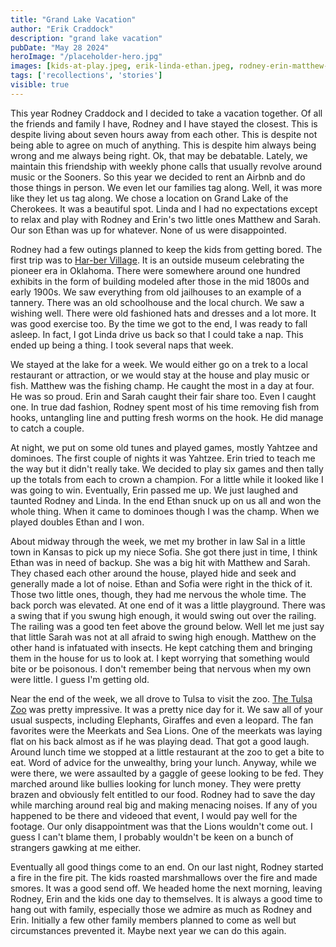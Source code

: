 ```yaml
---
title: "Grand Lake Vacation"
author: "Erik Craddock"
description: "grand lake vacation"
pubDate: "May 28 2024"
heroImage: "/placeholder-hero.jpg"
images: [kids-at-play.jpeg, erik-linda-ethan.jpeg, rodney-erin-matthew-sarah.jpeg, matthew-sarah.jpeg, sarah-matthew-jail.jpeg, craddock-crew-school-house.jpeg, erik-rodney.jpeg, ethan-jail.jpeg, rodney-erik-foolin.jpeg, matthew-fishing.jpeg, rodney-fishing.jpeg, sarah-fishing.jpeg, matthew-zoo.jpeg, matthew-sarah-rodney-zoo.jpeg, sarah-zoo.jpeg, ethan-eating-flame.jpeg, sofia-ethan.jpeg, matthew-sarah-2.jpeg, kids-zoo.jpeg, rodney-family-dinner.jpeg, linda-sofia-ethan-dinner.jpeg]
tags: ['recollections', 'stories']
visible: true
---
```

This year Rodney Craddock and I decided to take a vacation together. Of all the friends and family I have, Rodney and I have stayed the closest. This is despite living about seven hours away from each other. This is despite not being able to agree on much of anything. This is despite him always being wrong and me always being right. Ok, that may be debatable. Lately, we maintain this friendship with weekly phone calls that usually revolve around music or the Sooners. So this year we decided to rent an Airbnb and do those things in person. We even let our families tag along. Well, it was more like they let us tag along. We chose a location on Grand Lake of the Cherokees. It was a beautiful spot. Linda and I had no expectations except to relax and play with Rodney and Erin's two little ones Matthew and Sarah. Our son Ethan was up for whatever. None of us were disappointed.

Rodney had a few outings planned to keep the kids from getting bored. The first trip was to [Har-ber Village](https://har-bervillage.com/). It is an outside museum celebrating the pioneer era in Oklahoma. There were somewhere around one hundred exhibits in the form of building modeled after those in the mid 1800s and early 1900s. We saw everything from old jailhouses to an example of a tannery. There was an old schoolhouse and the local church. We saw a wishing well. There were old fashioned hats and dresses and a lot more. It was good exercise too. By the time we got to the end, I was ready to fall asleep. In fact, I got Linda drive us back so that I could take a nap. This ended up being a thing. I took several naps that week.

We stayed at the lake for a week. We would either go on a trek to a local restaurant or attraction, or we would stay at the house and play music or fish. Matthew was the fishing champ. He caught the most in a day at four. He was so proud. Erin and Sarah caught their fair share too. Even I caught one. In true dad fashion, Rodney spent most of his time removing fish from hooks, untangling line and putting fresh worms on the hook. He did manage to catch a couple.

At night, we put on some old tunes and played games, mostly Yahtzee and dominoes. The first couple of nights it was Yahtzee. Erin tried to teach me the way but it didn't really take. We decided to play six games and then tally up the totals from each to crown a champion. For a little while it looked like I was going to win. Eventually, Erin passed me up. We just laughed and taunted Rodney and Linda. In the end Ethan snuck up on us all and won the whole thing. When it came to dominoes though I was the champ. When we played doubles Ethan and I won.

About midway through the week, we met my brother in law Sal in a little town in Kansas to pick up my niece Sofia. She got there just in time, I think Ethan was in need of backup. She was a big hit with Matthew and Sarah. They chased each other around the house, played hide and seek and generally made a lot of noise. Ethan and Sofia were right in the thick of it. Those two little ones, though, they had me nervous the whole time. The back porch was elevated. At one end of it was a little playground. There was a swing that if you swung high enough, it would swing out over the railing. The railing was a good ten feet above the ground below. Well let me just say that little Sarah was not at all afraid to swing high enough. Matthew on the other hand is infatuated with insects. He kept catching them and bringing them in the house for us to look at. I kept worrying that something would bite or be poisonous. I don't remember being that nervous when my own were little. I guess I'm getting old.
>
Near the end of the week, we all drove to Tulsa to visit the zoo. [The Tulsa Zoo](https://tulsazoo.org/) was pretty impressive. It was a pretty nice day for it. We saw all of your usual suspects, including Elephants, Giraffes and even a leopard. The fan favorites were the Meerkats and Sea Lions. One of the meerkats was laying flat on his back almost as if he was playing dead. That got a good laugh. Around lunch time we stopped at a little restaurant at the zoo to get a bite to eat. Word of advice for the unwealthy, bring your lunch. Anyway, while we were there, we were assaulted by a gaggle of geese looking to be fed. They marched around like bullies looking for lunch money. They were pretty brazen and obviously felt entitled to our food. Rodney had to save the day while marching around real big and making menacing noises. If any of you happened to be there and videoed that event, I would pay well for the footage. Our only disappointment was that the Lions wouldn't come out. I guess I can't blame them, I probably wouldn't be keen on a bunch of strangers gawking at me either.

Eventually all good things come to an end. On our last night, Rodney started a fire in the fire pit. The kids roasted marshmallows over the fire and made smores. It was a good send off. We headed home the next morning, leaving Rodney, Erin and the kids one day to themselves. It is always a good time to hang out with family, especially those we admire as much as Rodney and Erin. Initially a few other family members planned to come as well but circumstances prevented it. Maybe next year we can do this again.
